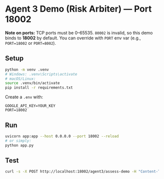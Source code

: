# Agent 3 Demo (Risk Arbiter) — Port 18002

**Note on ports:** TCP ports must be 0–65535. `80002` is invalid, so this demo binds to **18002** by default.
You can override with `PORT` env var (e.g., `PORT=18002` or `PORT=8002`).

## Setup
```bash
python -m venv .venv
# Windows: .venv\Scripts\activate
# macOS/Linux:
source .venv/bin/activate
pip install -r requirements.txt
```

Create a `.env` with:
```
GOOGLE_API_KEY=YOUR_KEY
PORT=18002
```

## Run
```bash
uvicorn app:app --host 0.0.0.0 --port 18002 --reload
# or simply:
python app.py
```

## Test
```bash
curl -s -X POST http://localhost:18002/agent3/assess-demo -H "Content-Type: application/json" -d '{}'
```
